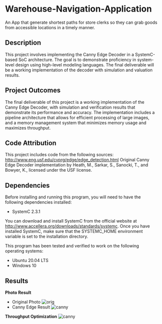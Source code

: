 # Warehouse-Navigation-Application
An App that generate shortest paths for store clerks so they can grab goods from accessible locations in a timely manner.

## Description

This project involves implementing the Canny Edge Decoder in a SystemC-based SoC architecture. The goal is to demonstrate proficiency in system-level design using high-level modeling languages. The final deliverable will be a working implementation of the decoder with simulation and valuation results.

## Project Outcomes

The final deliverable of this project is a working implementation of the Canny Edge Decoder, with simulation and verification results that demonstrate its performance and accuracy. The implementation includes a pipeline architecture that allows for efficient processing of large images, and a memory management system that minimizes memory usage and maximizes throughput.

## Code Attribution

This project includes code from the following sources:
<br>http://www.eng.usf.edu/cvprg/edge/edge_detection.html
Original Canny Edge Decoder implementation by Heath, M., Sarkar, S., Sanocki, T., and Bowyer, K., licensed under the USF license.

## Dependencies

Before installing and running this program, you will need to have the following dependencies installed:
* SystemC 2.3.1

You can download and install SystemC from the official website at http://www.accellera.org/downloads/standards/systemc. Once you have installed SystemC, make sure that the SYSTEMC_HOME environment variable is set to the installation directory.

This program has been tested and verified to work on the following operating systems:
* Ubuntu 20.04 LTS
* Windows 10


## Results

**Photo Result** 
* Original Photo
![orig](/Image/EngPlaza001.pgm.png)
* Canny Edge Result
![canny](/Image/EngPlaza001_edges.pgm.png)


**Throughput Optimization**
![canny](/Image/throughput_optimization.png)

